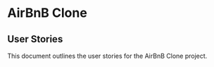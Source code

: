 # AirBnB Clone

## User Stories

This document outlines the user stories for the AirBnB Clone project.
